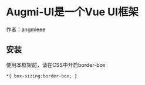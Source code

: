 # Augmi-UI是一个Vue UI框架

作者：angmieee

## 安装

使用本框架前，请在CSS中开启border-box
```
*{ box-sizing:border-box; }
```
